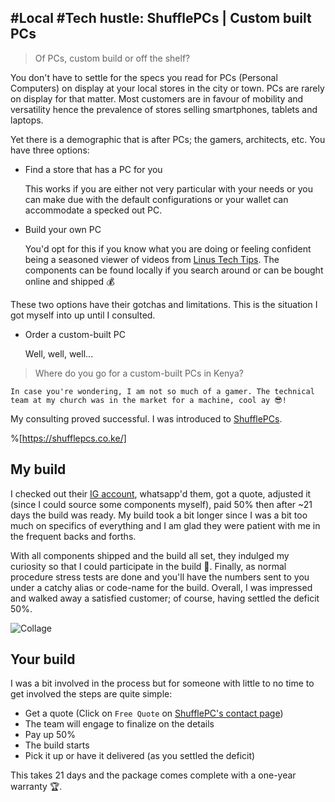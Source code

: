 ## #Local #Tech hustle: ShufflePCs | Custom built PCs

> Of PCs, custom build or off the shelf?

You don't have to settle for the specs you read for PCs (Personal Computers) on display at your local stores in the city or town. PCs are rarely on display for that matter. Most customers are in favour of mobility and versatility hence the prevalence of stores selling smartphones, tablets and laptops.

Yet there is a demographic that is after PCs; the gamers, architects, etc. You have three options:

- Find a store that has a PC for you

    This works if you are either not very particular with your needs or you can make due with the default configurations or your wallet can accommodate a specked out PC.
- Build your own PC

    You'd opt for this if you know what you are doing or feeling confident being a seasoned viewer of videos from [Linus Tech Tips](https://www.youtube.com/channel/UCXuqSBlHAE6Xw-yeJA0Tunw). The components can be found locally if you search around or can be bought online and shipped 💰

These two options have their gotchas and limitations. This is the situation I got myself into up until I consulted.

- Order a custom-built PC

    Well, well, well...

> Where do you go for a custom-built PCs in Kenya?

    In case you're wondering, I am not so much of a gamer. The technical team at my church was in the market for a machine, cool ay 😎!

My consulting proved successful. I was introduced to [ShufflePCs](https://shufflepcs.co.ke/).

%[https://shufflepcs.co.ke/]

## My build

I checked out their [IG account](https://www.instagram.com/shufflepcs/), whatsapp'd them, got a quote, adjusted it (since I could source some components myself), paid 50% then after ~21 days the build was ready. My build took a bit longer since I was a bit too much on specifics of everything and I am glad they were patient with me in the frequent backs and forths.

With all components shipped and the build all set, they indulged my curiosity so that I could participate in the build 🤯. Finally, as normal procedure stress tests are done and you'll have the numbers sent to you under a catchy alias or code-name for the build. Overall, I was impressed and walked away a satisfied customer; of course, having settled the deficit 50%.

![Collage](https://cdn.hashnode.com/res/hashnode/image/upload/v1583369951422/DGt2-NMtY.jpeg)

## Your build

I was a bit involved in the process but for someone with little to no time to get involved the steps are quite simple:
- Get a quote (Click on `Free Quote` on [ShufflePC's contact page](https://shufflepcs.co.ke/contact))
- The team will engage to finalize on the details
- Pay up 50%
- The build starts
- Pick it up or have it delivered (as you settled the deficit)

This takes 21 days and the package comes complete with a one-year warranty 🏆.
